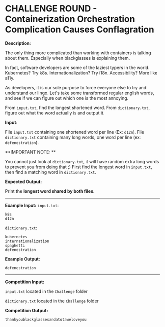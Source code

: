 # CHALLENGE ROUND - Containerization Orchestration Complication Causes Conflagration

**Description:**

The only thing more complicated than working with containers is talking about them. Especially when blackglasses is explaining them.

In fact, software developers are some of the laziest typers in the world. Kubernetes? Try k8s. Internationalization? Try i18n. Accessibility? More like a11y.

As developers, it is our sole purpose to force everyone else to try and understand our lingo. Let's take some transformed regular english words, and see if we can figure out which one is the most annoying.

From `input.txt`, find the longest shortened word. From `dictionary.txt`, figure out what the word actually is and output it.

**Input**:

File `input.txt` containing one shortened word per line (Ex: `d12n`).
File `dictionary.txt` containing many long words, one word per line (ex: `defenestration`).

**IMPORTANT NOTE: **

You cannot just look at `dictionary.txt`, it will have random extra long words to prevent you from doing that ;)
First find the longest word in `input.txt`, then find a matching word in `dictionary.txt`.

**Expected Output:**

Print the **longest word shared by both files**. 

-----

**Example Input:**
`input.txt`:

```
k8s
d12n
```

`dictionary.txt`:

```
kubernetes
internationalization
spaghetti
defenestration
```

**Example Output:**

`defenestration`

--------------

**Competition Input:**

`input.txt` located in the `Challenge` folder

`dictionary.txt` located in the `Challenge` folder

**Competition Output:**

`thankyoublackglassesandatotaweloveyou`